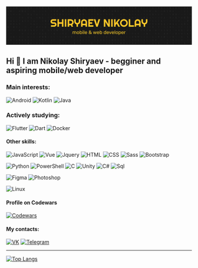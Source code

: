 ![Header](https://github.com/ShiryaevNikolay/shiryaevnikolay/blob/main/assets/banner.png)

## Hi 👋 I am Nikolay Shiryaev - begginer and aspiring mobile/web developer

### Main interests:
![Android](https://img.shields.io/badge/-Android-EEEEEE?style=flat-square&logo=android)
![Kotlin](https://img.shields.io/badge/-Kotlin-FFEB3B?style=flat-square&logo=kotlin)
![Java](https://img.shields.io/badge/-Java-DF0A14?style=flat-square&logo=java)

### Actively studying:
![Flutter](https://img.shields.io/badge/-Flutter-1976D2?style=flat-square&logo=flutter)
![Dart](https://img.shields.io/badge/-Dart-303F9F?style=flat-square&logo=dart)
![Docker](https://img.shields.io/badge/-Docker-ECEFF1?style=flat-square&logo=Docker)


#### Other skills:
![JavaScript](https://img.shields.io/badge/-JavaScript-1A237E?style=flat-square&logo=javascript)
![Vue](https://img.shields.io/badge/-Vue-43A047?style=flat-square)
![Jquery](https://img.shields.io/badge/-Jquery-455A64?style=flat-square&logo=Jquery)
![HTML](https://img.shields.io/badge/-HTML-E44D27?style=flat-square&logo=html)
![CSS](https://img.shields.io/badge/-CSS-0777BD?style=flat-square&logo=css)
![Sass](https://img.shields.io/badge/-Sass-ECEFF1?style=flat-square&logo=sass)
![Bootstrap](https://img.shields.io/badge/-Bootstrap-FFF59D?style=flat-square&logo=Bootstrap)

![Python](https://img.shields.io/badge/-Python-FFD747?style=flat-square&logo=python)
![PowerShell](https://img.shields.io/badge/-PowerShell-FFEE58?style=flat-square&logo=PowerShell)
![C](https://img.shields.io/badge/-C-F5F5F5?style=flat-square&logo=C)
![Unity](https://img.shields.io/badge/-Unity-455A64?style=flat-square&logo=Unity)
![C#](https://img.shields.io/badge/-C%23-455A64?style=flat-square&logo=C#)
![Sql](https://img.shields.io/badge/-SQL-ECEFF1?style=flat-square&logo=mysql)

![Figma](https://img.shields.io/badge/-Figma-ECEFF1?style=flat-square&logo=Figma)
![Photoshop](https://img.shields.io/badge/-Photoshop-ECEFF1?style=flat-square&logo=Photoshop)

![Linux](https://img.shields.io/badge/-Linux-1A237E?style=flat-square&logo=Linux)

#### Profile on Codewars
[![Codewars](https://img.shields.io/badge/-Codewars-ECEFF1?logoColor=A42D22&style=for-the-badge&logo=codewars)](https://www.codewars.com/users/BirBilliBob/stats)

#### My contacts:
[![VK](https://img.shields.io/badge/-VK-212121?style=for-the-badge&logo=vk)](https://vk.com/id266926982)
[![Telegram](https://img.shields.io/badge/-Telegram-212121?style=for-the-badge&logo=telegram)](https://t.me/BirBilliBob)

---

[![Top Langs](https://github-readme-stats.vercel.app/api/top-langs/?username=shiryaevnikolay&layout=compact&langs_count=10)](https://github.com/anuraghazra/github-readme-stats)
